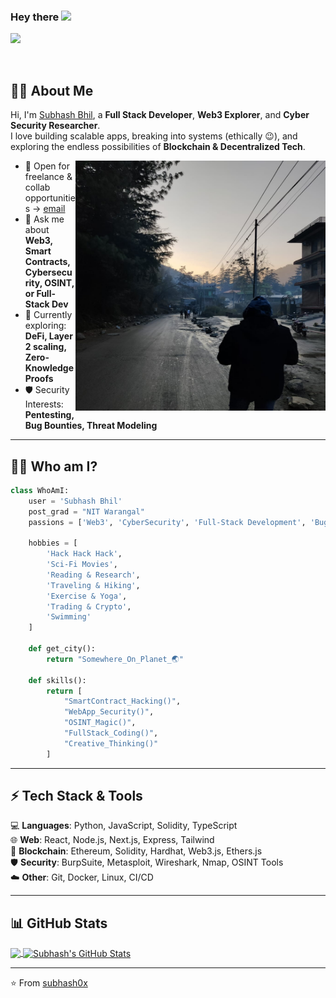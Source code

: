 ### Hey there <img src="https://media.giphy.com/media/hvRJCLFzcasrR4ia7z/giphy.gif" width="25px">

<a href="https://discord.gg/VUZN2MJZ">
 <!-- <img align="left" alt="Subhash's Discord" width="22px" src="https://raw.githubusercontent.com/peterthehan/peterthehan/master/assets/discord.svg" /> -->
</a>
<a href="https://twitter.com/subhash_0x">
 <!-- <img align="left" alt="Subhash Bhil | Twitter" width="22px" src="https://raw.githubusercontent.com/peterthehan/peterthehan/master/assets/twitter.svg" /> -->
</a>
<a href="https://www.linkedin.com/in/subhashx/">
 <!-- <img align="left" alt="Subhash's LinkedIN" width="22px" src="https://raw.githubusercontent.com/peterthehan/peterthehan/master/assets/linkedin.svg" /> -->
</a>
<a href="https://open.spotify.com/user/31dn7q3i6kq4otwv7xpi7qwmivme">
 <!-- <img align="left" alt="Subhash's Spotify" width="22px" src="https://raw.githubusercontent.com/peterthehan/peterthehan/master/assets/spotify.svg" /> -->
</a>

![](https://visitor-badge.glitch.me/badge?page_id=subhash0x)

<br />

## 👨‍💻 About Me  

Hi, I'm [Subhash Bhil](https://www.linkedin.com/in/subhashx/), a **Full Stack Developer**, **Web3 Explorer**, and **Cyber Security Researcher**.  
I love building scalable apps, breaking into systems (ethically 😉), and exploring the endless possibilities of **Blockchain & Decentralized Tech**.

<img src='https://github.com/subhash0x/subhash0x/blob/main/me.jpeg' alt='Matrix Hacker Vibes' align='right' height='400px' width='400px' />

- 💼 Open for freelance & collab opportunities → [email](mailto:subhash0x@gmail.com)  
- 💬 Ask me about **Web3, Smart Contracts, Cybersecurity, OSINT, or Full-Stack Dev**  
- 🚀 Currently exploring: **DeFi, Layer 2 scaling, Zero-Knowledge Proofs**  
- 🛡️ Security Interests: **Pentesting, Bug Bounties, Threat Modeling**  

---

## 🧑‍💻 Who am I?

```python
class WhoAmI:
    user = 'Subhash Bhil'
    post_grad = "NIT Warangal"
    passions = ['Web3', 'CyberSecurity', 'Full-Stack Development', 'Bug Bounties']
    
    hobbies = [
        'Hack Hack Hack',
        'Sci-Fi Movies',
        'Reading & Research',
        'Traveling & Hiking',
        'Exercise & Yoga',
        'Trading & Crypto',
        'Swimming'
    ]
    
    def get_city():
        return "Somewhere_On_Planet_🌏"

    def skills():
        return [
            "SmartContract_Hacking()",
            "WebApp_Security()",
            "OSINT_Magic()",
            "FullStack_Coding()",
            "Creative_Thinking()"
        ]
```

---

## ⚡ Tech Stack & Tools  

💻 **Languages**: Python, JavaScript, Solidity, TypeScript  
🌐 **Web**: React, Node.js, Next.js, Express, Tailwind  
🔗 **Blockchain**: Ethereum, Solidity, Hardhat, Web3.js, Ethers.js  
🛡️ **Security**: BurpSuite, Metasploit, Wireshark, Nmap, OSINT Tools  
☁️ **Other**: Git, Docker, Linux, CI/CD  

---

## 📊 GitHub Stats  

<a href="https://github.com/subhash0x/subhash0x">
  <img align="center" src="https://github-readme-stats.vercel.app/api/top-langs/?username=subhash0x&hide=java,html,tex&title_color=ffffff&text_color=c9cacc&icon_color=2bbc8a&bg_color=1d1f21&langs_count=4" />
</a>
<a href="https://github.com/subhash0x/subhash0x">
  <img align="center" src="https://github-readme-stats.vercel.app/api?username=subhash0x&show_icons=true&line_height=27&count_private=true&title_color=ffffff&text_color=c9cacc&icon_color=2bbc8a&bg_color=1d1f21" alt="Subhash's GitHub Stats" />
</a>

---

⭐️ From [subhash0x](https://github.com/subhash0x)  
